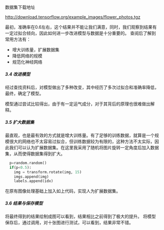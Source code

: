 数据集下载地址

http://download.tensorflow.org/example_images/flower_photos.tgz

最初，准确率在0.6左右，这个结果并不能让我们满意，同时，我们观察到结果有一定过拟合倾向，因此如何进一步改进模型与数据是十分重要的。
查阅后了解到常用方法有：
* 增大训练量，扩展数据集
* 降低网络的规模
* 规范化神经网络

##### 3.4 改进模型

经过查找资料后，对模型做出了多种改变，其中经历了多次过拟合和准确率降低，最终，确定了模型。

模型通过尝试比较得出，由于有一定运气成分，对于其背后的原理也很难做出解释。

##### 3.5 扩大数据集

最直观，也是最有效的方式就是增大训练量。有了足够的训练数据，就算是一个规模很大的网络也不太容易过拟合，但训练数据较为有限的，这种方法不太实际，因此我们可以认为扩展数据集。在这里我采用了随机将图片旋转一定角度后加入数据集，从而使得数据集得到扩大。
```python
  p=random.random()
  if(p<0.5):
    img = transform.rotate(img, 15)
    imgs.append(img)
    labels.append(idx)
```
在原有图像处理基础上加入如上代码，实现人为扩展数据集。

##### 3.6 结果与保存模型

将最终得到的结果绘制成图可以看到，结果相比之前得到了极大的提升。
将模型保存后，通过调用，对十张图进行测试，可以看到，结果非常不错。
